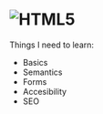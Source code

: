 # ![HTML5](https://img.shields.io/badge/html5-%23E34F26.svg?style=for-the-badge&logo=html5&logoColor=white)

Things I need to learn:
- Basics
- Semantics
- Forms
- Accesibility
- SEO